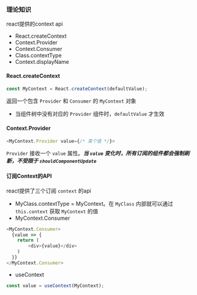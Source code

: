 ### 理论知识
react提供的context api
- React.createContext
- Context.Provider
- Context.Consumer
- Class.contextType
- Context.displayName


#### React.createContext
```javascript
const MyContext = React.createContext(defaultValue);
```
返回一个包含 `Provider` 和 `Consumer` 的 `MyContext` 对象
- 当组件树中没有对应的 `Provider` 组件时，`defaultValue` 才生效

#### Context.Provider
```javascript
<MyContext.Provider value={/* 某个值 */}>
```
`Provider` 接收一个 `value` 属性。***当 `value` 变化时，所有订阅的组件都会强制刷新，不受限于 `shouldComponentUpdate`***

#### 订阅Context的API
react提供了三个订阅 `context` 的api
- MyClass.contextType = MyContext。在 `MyClass` 内部就可以通过 `this.context` 获取 `MyContext` 的值
- MyContext.Consumer
```javascript
<MyContext.Consumer>
  {value => {
    return (
        <div>{value}</div>
    )
  }}
</MyContext.Consumer>
```

- useContext
```javascript
const value = useContext(MyContext);
```
